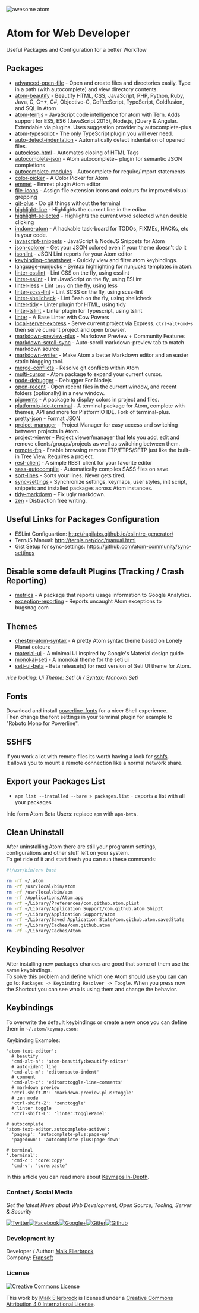 ![awesome atom](https://github.frapsoft.com/top/atom.png)

# Atom for Web Developer

Useful Packages and Configuration for a better Workflow

## Packages

- [advanced-open-file](https://atom.io/packages/advanced-open-file) - Open and create files and directories easily. Type in a path (with autocomplete) and view directory contents.
- [atom-beautify](https://atom.io/packages/atom-beautify) - Beautify HTML, CSS, JavaScript, PHP, Python, Ruby, Java, C, C++, C#, Objective-C, CoffeeScript, TypeScript, Coldfusion, and SQL in Atom
- [atom-ternjs](https://atom.io/packages/atom-ternjs) - JavaScript code intelligence for atom with Tern. Adds support for ES5, ES6 (JavaScript 2015), Node.js, jQuery & Angular. Extendable via plugins. Uses suggestion provider by autocomplete-plus.
- [atom-typescript](https://atom.io/packages/atom-typescript) - The only TypeScript plugin you will ever need.
- [auto-detect-indentation](https://atom.io/packages/auto-detect-indentation) - Automatically detect indentation of opened files.
- [autoclose-html](https://atom.io/packages/autoclose-html) - Automates closing of HTML Tags
- [autocomplete-json](https://atom.io/packages/autocomplete-json) - Atom autocomplete+ plugin for semantic JSON completions
- [autocomplete-modules](https://atom.io/packages/autocomplete-modules) - Autocomplete for require/import statements
- [color-picker](https://atom.io/packages/color-picker) - A Color Picker for Atom
- [emmet](https://atom.io/packages/emmet) - Emmet plugin Atom editor
- [file-icons](https://atom.io/packages/file-icons) - Assign file extension icons and colours for improved visual grepping
- [git-plus](https://atom.io/packages/git-plus) - Do git things without the terminal
- [highlight-line](https://atom.io/packages/highlight-line) - Highlights the current line in the editor
- [highlight-selected](https://atom.io/packages/highlight-selected) - Highlights the current word selected when double clicking
- [imdone-atom](https://atom.io/packages/imdone-atom) - A hackable task-board for TODOs, FIXMEs, HACKs, etc in your code.
- [javascript-snippets](https://atom.io/packages/javascript-snippets) - JavaScript & NodeJS Snippets for Atom
- [json-colorer](https://atom.io/packages/json-colorer) - Get your JSON colored even if your theme doesn't do it
- [jsonlint](https://atom.io/packages/jsonlint) - JSON Lint reports for your Atom editor
- [keybinding-cheatsheet](https://atom.io/packages/keybinding-cheatsheet) - Quickly view and filter atom keybindings.
- [language-nunjucks](https://github.com/alohaas/language-nunjucks) - Syntax highlighting for nunjucks templates in atom.
- [linter-csslint](https://atom.io/packages/linter-csslint) - Lint CSS on the fly, using csslint
- [linter-eslint](https://atom.io/packages/linter-eslint) - Lint JavaScript on the fly, using ESLint
- [linter-less](https://atom.io/packages/linter-less) - Lint `less` on the fly, using less
- [linter-scss-lint](https://atom.io/packages/linter-scss-lint) - Lint SCSS on the fly, using scss-lint
- [linter-shellcheck](https://atom.io/packages/linter-shellcheck) - Lint Bash on the fly, using shellcheck
- [linter-tidy](https://atom.io/packages/linter-tidy) - Linter plugin for HTML, using tidy
- [linter-tslint](https://atom.io/packages/linter-tslint) - Linter plugin for Typescript, using tslint
- [linter](https://atom.io/packages/linter) - A Base Linter with Cow Powers
- [local-server-express](https://atom.io/packages/local-server-express) - Serve current project via Express. `ctrl+alt+cmd+s` then serve current project and open browser.
- [markdown-preview-plus](https://atom.io/packages/markdown-preview-plus) - Markdown Preview + Community Features
- [markdown-scroll-sync](https://atom.io/packages/markdown-scroll-sync) - Auto-scroll markdown-preview tab to match markdown source
- [markdown-writer](https://atom.io/packages/markdown-writer) - Make Atom a better Markdown editor and an easier static blogging tool.
- [merge-conflicts](https://atom.io/packages/merge-conflicts) - Resolve git conflicts within Atom
- [multi-cursor](https://atom.io/packages/multi-cursor) - Atom package to expand your current cursor.
- [node-debugger](https://atom.io/packages/node-debugger) - Debugger For Nodejs
- [open-recent](https://atom.io/packages/open-recent) - Open recent files in the current window, and recent folders (optionally) in a new window.
- [pigments](https://atom.io/packages/pigments) - A package to display colors in project and files.
- [platformio-ide-terminal](https://atom.io/packages/platformio-ide-terminal) - A terminal package for Atom, complete with themes, API and more for PlatformIO IDE. Fork of terminal-plus.
- [pretty-json](https://atom.io/packages/pretty-json) - Format JSON
- [project-manager](https://atom.io/packages/project-manager) - Project Manager for easy access and switching between projects in Atom.
- [project-viewer](https://atom.io/packages/project-viewer) - Project viewer/manager that lets you add, edit and remove clients/groups/projects as well as switching between them.
- [remote-ftp](https://atom.io/packages/Remote-FTP) - Enable browsing remote FTP/FTPS/SFTP just like the built-in Tree View. Requires a project.
- [rest-client](https://atom.io/packages/rest-client) - A simple REST client for your favorite editor
- [sass-autocompile](https://atom.io/packages/sass-autocompile) - Automatically compiles SASS files on save.
- [sort-lines](https://atom.io/packages/sort-lines) - Sorts your lines. Never gets tired.
- [sync-settings](https://atom.io/packages/sync-settings) - Synchronize settings, keymaps, user styles, init script, snippets and installed packages across Atom instances.
- [tidy-markdown](https://atom.io/packages/tidy-markdown) - Fix ugly markdown.
- [zen](https://atom.io/packages/Zen) - Distraction free writing.

## Useful Links for Packages Configuration

- ESLint Configuartion: <http://rapilabs.github.io/eslintrc-generator/>
- TernJS Manual: <http://ternjs.net/doc/manual.html>
- Gist Setup for sync-settings: <https://github.com/atom-community/sync-settings>

## Disable some default Plugins (Tracking / Crash Reporting)

- [metrics](https://atom.io/packages/metrics) - A package that reports usage information to Google Analytics.
- [exception-reporting](https://atom.io/packages/exception-reporting) - Reports uncaught Atom exceptions to bugsnag.com

## Themes

- [chester-atom-syntax](https://atom.io/themes/chester-atom-syntax) - A pretty Atom syntax theme based on Lonely Planet colours
- [material-ui](https://atom.io/themes/material-ui) - A minimal UI inspired by Google's Material design guide
- [monokai-seti](https://atom.io/themes/monokai-seti) - A monokai theme for the seti ui
- [seti-ui-beta](https://atom.io/themes/seti-ui-beta) - Beta release(s) for next version of Seti UI theme for Atom.

_nice looking: Ui Theme: Seti Ui / Syntax: Monokai Seti_

## Fonts

Download and install [powerline-fonts](https://github.com/powerline/fonts) for a nicer Shell experience.<br>
Then change the font settings in your terminal plugin for example to "Roboto Mono for Powerline".

## SSHFS

If you work a lot with remote files its worth having a look for [sshfs](https://github.com/libfuse/sshfs).<br>
It allows you to mount a remote connection like a normal network share.

## Export your Packages List

- `apm list --installed --bare > packages.list` - exports a list with all your packages

Info form Atom Beta Users: replace `apm` with `apm-beta`.

## Clean Uninstall

After uninstalling Atom there are still your programm settings, configurations and other stuff left on your system.<br>
To get ride of it and start fresh you can run these commands:

```bash
#!/usr/bin/env bash

rm -rf ~/.atom
rm -rf /usr/local/bin/atom
rm -rf /usr/local/bin/apm
rm -rf /Applications/Atom.app
rm -rf ~/Library/Preferences/com.github.atom.plist
rm -rf ~/Library/Application Support/com.github.atom.ShipIt
rm -rf ~/Library/Application Support/Atom
rm -rf ~/Library/Saved Application State/com.github.atom.savedState
rm -rf ~/Library/Caches/com.github.atom
rm -rf ~/Library/Caches/Atom
```

## Keybinding Resolver

After installing new packages chances are good that some of them use the same keybindings.<br>
To solve this problem and define which one Atom should use you can can go to: `Packages -> Keybinding Resolver -> Toogle`. When you press now the Shortcut you can see who is using them and change the behavior.

## Keybindings

To overwrite the default keybindings or create a new once you can define them in `~/.atom/keymap.cson`:

Keybinding Examples:

```
'atom-text-editor':
  # beautify
  'cmd-alt-n': 'atom-beautify:beautify-editor'
  # auto-ident line
  'cmd-alt-m': 'editor:auto-indent'
  # comment
  'cmd-alt-c': 'editor:toggle-line-comments'
  # markdown preview
  'ctrl-shift-M': 'markdown-preview-plus:toggle'
  # zen mode
  'ctrl-shift-Z': 'zen:toggle'
  # linter toggle
  'ctrl-shift-L': 'linter:togglePanel'

# autocomplete
'atom-text-editor.autocomplete-active':
  'pageup': 'autocomplete-plus:page-up'
  'pagedown': 'autocomplete-plus:page-down'

# terminal
'.terminal':
  'cmd-c': 'core:copy'
  'cmd-v': 'core:paste'
```

In this article you can read more about [Keymaps In-Depth](http://flight-manual.atom.io/behind-atom/sections/keymaps-in-depth/).
### Contact / Social Media

*Get the latest News about Web Development, Open Source, Tooling, Server & Security*

[![Twitter](https://github.frapsoft.com/social/twitter.png)](https://twitter.com/frapsoft/)[![Facebook](https://github.frapsoft.com/social/facebook.png)](https://www.facebook.com/frapsoft/)[![Google+](https://github.frapsoft.com/social/google-plus.png)](https://plus.google.com/116540931335841862774)[![Gitter](https://github.frapsoft.com/social/gitter.png)](https://gitter.im/frapsoft/frapsoft/)[![Github](https://github.frapsoft.com/social/github.png)](https://github.com/ellerbrock/)

### Development by

Developer / Author: [Maik Ellerbrock](https://github.com/ellerbrock/)  
Company: [Frapsoft](https://github.com/frapsoft/)

### License 

<a rel="license" href="http://creativecommons.org/licenses/by/4.0/"><img alt="Creative Commons License" style="border-width:0" src="https://i.creativecommons.org/l/by/4.0/88x31.png" /></a><br />

This work by <a xmlns:cc="http://creativecommons.org/ns#" href="https://github.com/ellerbrock/" property="cc:attributionName" rel="cc:attributionURL">Maik Ellerbrock</a> is licensed under a <a rel="license" href="http://creativecommons.org/licenses/by/4.0/">Creative Commons Attribution 4.0 International License</a>.
